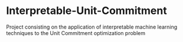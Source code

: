 # Interpretable-Unit-Commitment
Project consisting on the application of interpretable machine learning techniques to the Unit Commitment optimization problem
